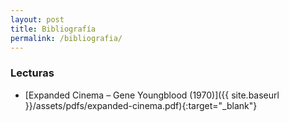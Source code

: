 ```yaml
---
layout: post
title: Bibliografía
permalink: /bibliografia/
---
```

### Lecturas

- [Expanded Cinema – Gene Youngblood (1970)]({{ site.baseurl }}/assets/pdfs/expanded-cinema.pdf){:target="_blank"}
